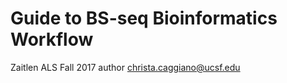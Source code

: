 # Guide to BS-seq Bioinformatics Workflow
Zaitlen ALS 
Fall 2017 
author <christa.caggiano@ucsf.edu> 